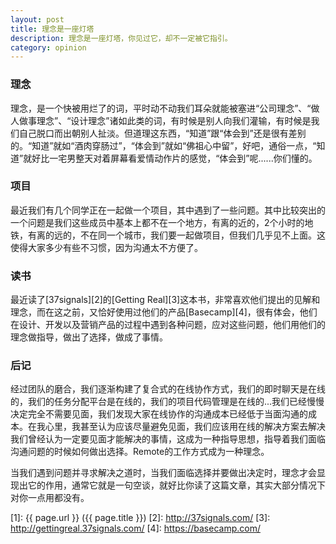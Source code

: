 ```yaml
---
layout: post
title: 理念是一座灯塔
description: 理念是一座灯塔，你见过它，却不一定被它指引。
category: opinion
---
```

### 理念

理念，是一个快被用烂了的词，平时动不动我们耳朵就能被塞进“公司理念”、“做人做事理念”、“设计理念”诸如此类的词，有时候是别人向我们灌输，有时候是我们自己脱口而出朝别人扯淡。但道理这东西，“知道”跟“体会到”还是很有差别的。“知道”就如“酒肉穿肠过”，“体会到”就如“佛祖心中留”，好吧，通俗一点，“知道”就好比一宅男整天对着屏幕看爱情动作片的感觉，“体会到”呢......你们懂的。

### 项目

最近我们有几个同学正在一起做一个项目，其中遇到了一些问题。其中比较突出的一个问题是我们这些成员中基本上都不在一个地方，有离的近的，2个小时的地铁，有离的远的，不在同一个城市，我们要一起做项目，但我们几乎见不上面。这使得大家多少有些不习惯，因为沟通太不方便了。

### 读书

最近读了[37signals][2]的[Getting Real][3]这本书，非常喜欢他们提出的见解和理念，而在这之前，又恰好使用过他们的产品[Basecamp][4]，很有体会，他们在设计、开发以及营销产品的过程中遇到各种问题，应对这些问题，他们用他们的理念做指导，做出了选择，做成了事情。

### 后记

经过团队的磨合，我们逐渐构建了复合式的在线协作方式，我们的即时聊天是在线的，我们的任务分配平台是在线的，我们的项目代码管理是在线的...我们已经慢慢决定完全不需要见面，我们发现大家在线协作的沟通成本已经低于当面沟通的成本。在我心里，我甚至认为应该尽量避免见面，我们应该用在线的解决方案去解决我们曾经认为一定要见面才能解决的事情，这成为一种指导思想，指导着我们面临沟通问题的时候如何做出选择。Remote的工作方式成为一种理念。

当我们遇到问题并寻求解决之道时，当我们面临选择并要做出决定时，理念才会显现出它的作用，通常它就是一句空谈，就好比你读了这篇文章，其实大部分情况下对你一点用都没有。




[SamirChen]: http://www.samirchen.com "SamirChen"
[1]: {{ page.url }} ({{ page.title }})
[2]: http://37signals.com/
[3]: http://gettingreal.37signals.com/
[4]: https://basecamp.com/